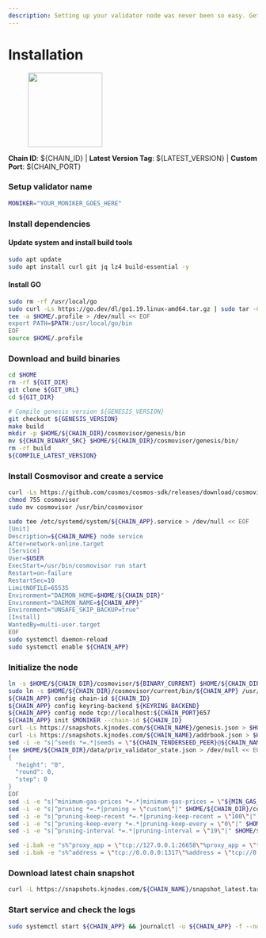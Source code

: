 ```yaml
---
description: Setting up your validator node was never been so easy. Get your validator running in minutes by following step by step instructions.
---
```


# Installation

<figure><img src="https://raw.githubusercontent.com/kj89/testnet_manuals/main/pingpub/logos/${PROJECT_NAME}.png" width="150" alt=""><figcaption></figcaption></figure>

**Chain ID**: ${CHAIN_ID} | **Latest Version Tag**: ${LATEST_VERSION} | **Custom Port**: ${CHAIN_PORT}

### Setup validator name

```bash
MONIKER="YOUR_MONIKER_GOES_HERE"
```

### Install dependencies

#### Update system and install build tools

```bash
sudo apt update
sudo apt install curl git jq lz4 build-essential -y
```

#### Install GO

```bash
sudo rm -rf /usr/local/go
sudo curl -Ls https://go.dev/dl/go1.19.linux-amd64.tar.gz | sudo tar -C /usr/local -xz
tee -a $HOME/.profile > /dev/null << EOF
export PATH=$PATH:/usr/local/go/bin
EOF
source $HOME/.profile
```

### Download and build binaries

```bash
cd $HOME
rm -rf ${GIT_DIR}
git clone ${GIT_URL}
cd ${GIT_DIR}

# Compile genesis version ${GENESIS_VERSION}
git checkout ${GENESIS_VERSION}
make build
mkdir -p $HOME/${CHAIN_DIR}/cosmovisor/genesis/bin
mv ${CHAIN_BINARY_SRC} $HOME/${CHAIN_DIR}/cosmovisor/genesis/bin/
rm -rf build
${COMPILE_LATEST_VERSION}
```

### Install Cosmovisor and create a service

```bash
curl -Ls https://github.com/cosmos/cosmos-sdk/releases/download/cosmovisor%2Fv1.3.0/cosmovisor-v1.3.0-linux-amd64.tar.gz | tar xz
chmod 755 cosmovisor
sudo mv cosmovisor /usr/bin/cosmovisor

sudo tee /etc/systemd/system/${CHAIN_APP}.service > /dev/null << EOF
[Unit]
Description=${CHAIN_NAME} node service
After=network-online.target
[Service]
User=$USER
ExecStart=/usr/bin/cosmovisor run start
Restart=on-failure
RestartSec=10
LimitNOFILE=65535
Environment="DAEMON_HOME=$HOME/${CHAIN_DIR}"
Environment="DAEMON_NAME=${CHAIN_APP}"
Environment="UNSAFE_SKIP_BACKUP=true"
[Install]
WantedBy=multi-user.target
EOF
sudo systemctl daemon-reload
sudo systemctl enable ${CHAIN_APP}
```

### Initialize the node

```bash
ln -s $HOME/${CHAIN_DIR}/cosmovisor/${BINARY_CURRENT} $HOME/${CHAIN_DIR}/cosmovisor/current
sudo ln -s $HOME/${CHAIN_DIR}/cosmovisor/current/bin/${CHAIN_APP} /usr/local/bin/${CHAIN_APP}
${CHAIN_APP} config chain-id ${CHAIN_ID}
${CHAIN_APP} config keyring-backend ${KEYRING_BACKEND}
${CHAIN_APP} config node tcp://localhost:${CHAIN_PORT}657
${CHAIN_APP} init $MONIKER --chain-id ${CHAIN_ID}
curl -Ls https://snapshots.kjnodes.com/${CHAIN_NAME}/genesis.json > $HOME/${CHAIN_DIR}/config/genesis.json
curl -Ls https://snapshots.kjnodes.com/${CHAIN_NAME}/addrbook.json > $HOME/${CHAIN_DIR}/config/addrbook.json
sed -i -e "s|^seeds *=.*|seeds = \"${CHAIN_TENDERSEED_PEER}@${CHAIN_NAME}.rpc.kjnodes.com:${CHAIN_PORT}659\"|" $HOME/${CHAIN_DIR}/config/config.toml
tee $HOME/${CHAIN_DIR}/data/priv_validator_state.json > /dev/null << EOF
{
  "height": "0",
  "round": 0,
  "step": 0
}
EOF
sed -i -e "s|^minimum-gas-prices *=.*|minimum-gas-prices = \"${MIN_GAS_PRICE}\"|" $HOME/${CHAIN_DIR}/config/app.toml
sed -i -e "s|^pruning *=.*|pruning = \"custom\"|" $HOME/${CHAIN_DIR}/config/app.toml
sed -i -e "s|^pruning-keep-recent *=.*|pruning-keep-recent = \"100\"|" $HOME/${CHAIN_DIR}/config/app.toml
sed -i -e "s|^pruning-keep-every *=.*|pruning-keep-every = \"0\"|" $HOME/${CHAIN_DIR}/config/app.toml
sed -i -e "s|^pruning-interval *=.*|pruning-interval = \"19\"|" $HOME/${CHAIN_DIR}/config/app.toml

sed -i.bak -e "s%^proxy_app = \"tcp://127.0.0.1:26658\"%proxy_app = \"tcp://127.0.0.1:${CHAIN_PORT}658\"%; s%^laddr = \"tcp://127.0.0.1:26657\"%laddr = \"tcp://127.0.0.1:${CHAIN_PORT}657\"%; s%^pprof_laddr = \"localhost:6060\"%pprof_laddr = \"localhost:${CHAIN_PORT}060\"%; s%^laddr = \"tcp://0.0.0.0:26656\"%laddr = \"tcp://0.0.0.0:${CHAIN_PORT}656\"%; s%^prometheus_listen_addr = \":26660\"%prometheus_listen_addr = \":${CHAIN_PORT}660\"%" $HOME/${CHAIN_DIR}/config/config.toml
sed -i.bak -e "s%^address = \"tcp://0.0.0.0:1317\"%address = \"tcp://0.0.0.0:${CHAIN_PORT}317\"%; s%^address = \":8080\"%address = \":${CHAIN_PORT}080\"%; s%^address = \"0.0.0.0:9090\"%address = \"0.0.0.0:${CHAIN_PORT}090\"%; s%^address = \"0.0.0.0:9091\"%address = \"0.0.0.0:${CHAIN_PORT}091\"%; s%^address = \"0.0.0.0:8545\"%address = \"0.0.0.0:${CHAIN_PORT}545\"%; s%^ws-address = \"0.0.0.0:8546\"%ws-address = \"0.0.0.0:${CHAIN_PORT}546\"%" $HOME/${CHAIN_DIR}/config/app.toml
```

### Download latest chain snapshot

```bash
curl -L https://snapshots.kjnodes.com/${CHAIN_NAME}/snapshot_latest.tar.lz4 | lz4 -dc - | tar -xf - -C $HOME/${CHAIN_DIR}
```

### Start service and check the logs

```bash
sudo systemctl start ${CHAIN_APP} && journalctl -u ${CHAIN_APP} -f --no-hostname -o cat
```
